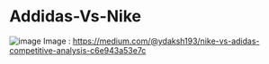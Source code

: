 # Addidas-Vs-Nike
![image](https://github.com/user-attachments/assets/016c7aa2-aac6-4efe-b585-8f95039a8da8)
Image : https://medium.com/@ydaksh193/nike-vs-adidas-competitive-analysis-c6e943a53e7c
